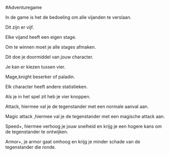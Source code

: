 #Adventuregame

In de game is het de bedoeling om alle vijanden te verslaan.

Dit zijn er vijf.

Elke vijand heeft een eigen stage.

Om te winnen moet je alle stages afmaken.

Dit doe je doormiddel van jouw character.

Je kan er kiezen tussen vier.

Mage,knight beserker of paladin.

Elk character heeft andere statistieken.

Als je in het spel zit heb je vier knoppen.

Attack, hiermee val je de tegenstander met een normale aanval aan.

Magic attack ,hiermee val je de tegenstander met een magische attack aan.

Speed+, hiermee verhoog je jouw snelheid en krijg je een hogere kans om de tegenstander te ontwijken.

Armor+, je armor gaat omhoog en krijg je minder schade van de tegenstander die ronde.
